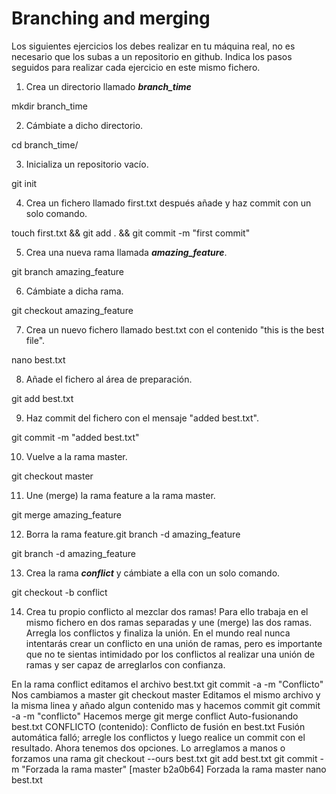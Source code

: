 # Branching and merging

Los siguientes ejercicios los debes realizar en tu máquina real, no es necesario que los subas a un repositorio en github. Indica los pasos seguidos para realizar cada ejercicio en este mismo fichero.

1. Crea un directorio llamado _**branch_time**_

mkdir branch_time

2. Cámbiate a dicho directorio.

cd branch_time/

3. Inicializa un repositorio vacío.

git init

4. Crea un fichero llamado first.txt después añade y haz commit con un solo comando.

touch first.txt && git add . && git commit -m "first commit"

5. Crea una nueva rama llamada _**amazing_feature**_.

 git branch amazing_feature

6. Cámbiate a dicha rama.

git checkout amazing_feature 

7. Crea un nuevo fichero llamado best.txt con el contenido "this is the best file".

nano best.txt 

8. Añade el fichero al área de preparación.

git add best.txt 

9. Haz commit del fichero con el mensaje "added best.txt".

git commit -m "added best.txt"

10. Vuelve a la rama master.

git checkout master

11. Une (merge) la rama feature a la rama master.

git merge amazing_feature 

12. Borra la rama feature.git branch -d amazing_feature 

git branch -d amazing_feature 

13. Crea la rama _**conflict**_ y cámbiate a ella con un solo comando.

git checkout -b conflict

14. Crea tu propio conflicto al mezclar dos ramas! Para ello trabaja en el mismo fichero en dos ramas separadas y une (merge) las dos ramas. Arregla los conflictos y finaliza la unión. En el mundo real nunca intentarás crear un conflicto en una unión de ramas, pero es importante que no te sientas intimidado por los conflictos al realizar una unión de ramas y ser capaz de arreglarlos con confianza.

En la rama conflict editamos el archivo best.txt
git commit -a -m "Conflicto"
Nos cambiamos a master
git checkout master
Editamos el mismo archivo y la misma linea y añado algun contenido mas y hacemos commit
 git commit -a -m "conflicto"
Hacemos merge 
git merge conflict
Auto-fusionando best.txt
CONFLICTO (contenido): Conflicto de fusión en best.txt
Fusión automática falló; arregle los conflictos y luego realice un commit con el resultado.
Ahora tenemos dos opciones. Lo arreglamos a manos o forzamos una rama
git checkout --ours best.txt
git add best.txt 
git commit -m "Forzada la rama master"
[master b2a0b64] Forzada la rama master
nano best.txt 

